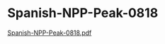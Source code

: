 # Spanish-NPP-Peak-0818

[Spanish-NPP-Peak-0818.pdf](Spanish-NPP-Peak-0818%207ca344d6032745ba96e28297b8241b61/Spanish-NPP-Peak-0818.pdf)